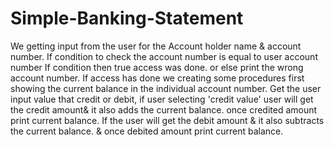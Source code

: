 # Simple-Banking-Statement
We getting input from the user for the Account holder name & account number.
If condition to check the account number is equal to user account number
If condition then true access was done.
or else print the wrong account number.
If access has done we creating some procedures 
first showing the current balance in the individual account number.
Get the user input value that credit or debit,
if user selecting 'credit value' 
user will get the credit amount& it also adds the current balance.
once credited amount print current balance.
If the user will get the debit amount & it also subtracts the current balance.
& once debited amount print current balance.

